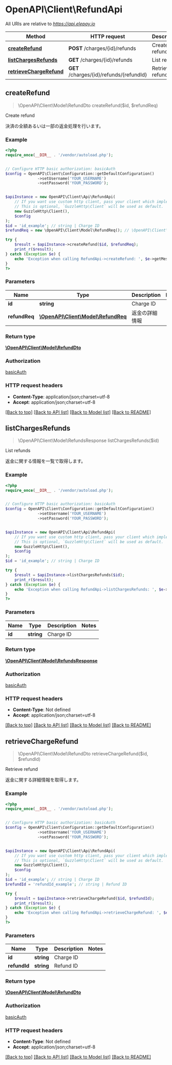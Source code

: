 # OpenAPI\Client\RefundApi

All URIs are relative to *https://api.elepay.io*

Method | HTTP request | Description
------------- | ------------- | -------------
[**createRefund**](RefundApi.md#createRefund) | **POST** /charges/{id}/refunds | Create refund
[**listChargesRefunds**](RefundApi.md#listChargesRefunds) | **GET** /charges/{id}/refunds | List refunds
[**retrieveChargeRefund**](RefundApi.md#retrieveChargeRefund) | **GET** /charges/{id}/refunds/{refundId} | Retrieve refund



## createRefund

> \OpenAPI\Client\Model\RefundDto createRefund($id, $refundReq)

Create refund

決済の全額あるいは一部の返金処理を行います。

### Example

```php
<?php
require_once(__DIR__ . '/vendor/autoload.php');


// Configure HTTP basic authorization: basicAuth
$config = OpenAPI\Client\Configuration::getDefaultConfiguration()
              ->setUsername('YOUR_USERNAME')
              ->setPassword('YOUR_PASSWORD');


$apiInstance = new OpenAPI\Client\Api\RefundApi(
    // If you want use custom http client, pass your client which implements `GuzzleHttp\ClientInterface`.
    // This is optional, `GuzzleHttp\Client` will be used as default.
    new GuzzleHttp\Client(),
    $config
);
$id = 'id_example'; // string | Charge ID
$refundReq = new \OpenAPI\Client\Model\RefundReq(); // \OpenAPI\Client\Model\RefundReq | 返金の詳細情報

try {
    $result = $apiInstance->createRefund($id, $refundReq);
    print_r($result);
} catch (Exception $e) {
    echo 'Exception when calling RefundApi->createRefund: ', $e->getMessage(), PHP_EOL;
}
?>
```

### Parameters


Name | Type | Description  | Notes
------------- | ------------- | ------------- | -------------
 **id** | **string**| Charge ID |
 **refundReq** | [**\OpenAPI\Client\Model\RefundReq**](../Model/RefundReq.md)| 返金の詳細情報 |

### Return type

[**\OpenAPI\Client\Model\RefundDto**](../Model/RefundDto.md)

### Authorization

[basicAuth](../../README.md#basicAuth)

### HTTP request headers

- **Content-Type**: application/json;charset=utf-8
- **Accept**: application/json;charset=utf-8

[[Back to top]](#) [[Back to API list]](../../README.md#documentation-for-api-endpoints)
[[Back to Model list]](../../README.md#documentation-for-models)
[[Back to README]](../../README.md)


## listChargesRefunds

> \OpenAPI\Client\Model\RefundsResponse listChargesRefunds($id)

List refunds

返金に関する情報を一覧で取得します。

### Example

```php
<?php
require_once(__DIR__ . '/vendor/autoload.php');


// Configure HTTP basic authorization: basicAuth
$config = OpenAPI\Client\Configuration::getDefaultConfiguration()
              ->setUsername('YOUR_USERNAME')
              ->setPassword('YOUR_PASSWORD');


$apiInstance = new OpenAPI\Client\Api\RefundApi(
    // If you want use custom http client, pass your client which implements `GuzzleHttp\ClientInterface`.
    // This is optional, `GuzzleHttp\Client` will be used as default.
    new GuzzleHttp\Client(),
    $config
);
$id = 'id_example'; // string | Charge ID

try {
    $result = $apiInstance->listChargesRefunds($id);
    print_r($result);
} catch (Exception $e) {
    echo 'Exception when calling RefundApi->listChargesRefunds: ', $e->getMessage(), PHP_EOL;
}
?>
```

### Parameters


Name | Type | Description  | Notes
------------- | ------------- | ------------- | -------------
 **id** | **string**| Charge ID |

### Return type

[**\OpenAPI\Client\Model\RefundsResponse**](../Model/RefundsResponse.md)

### Authorization

[basicAuth](../../README.md#basicAuth)

### HTTP request headers

- **Content-Type**: Not defined
- **Accept**: application/json;charset=utf-8

[[Back to top]](#) [[Back to API list]](../../README.md#documentation-for-api-endpoints)
[[Back to Model list]](../../README.md#documentation-for-models)
[[Back to README]](../../README.md)


## retrieveChargeRefund

> \OpenAPI\Client\Model\RefundDto retrieveChargeRefund($id, $refundId)

Retrieve refund

返金に関する詳細情報を取得します。

### Example

```php
<?php
require_once(__DIR__ . '/vendor/autoload.php');


// Configure HTTP basic authorization: basicAuth
$config = OpenAPI\Client\Configuration::getDefaultConfiguration()
              ->setUsername('YOUR_USERNAME')
              ->setPassword('YOUR_PASSWORD');


$apiInstance = new OpenAPI\Client\Api\RefundApi(
    // If you want use custom http client, pass your client which implements `GuzzleHttp\ClientInterface`.
    // This is optional, `GuzzleHttp\Client` will be used as default.
    new GuzzleHttp\Client(),
    $config
);
$id = 'id_example'; // string | Charge ID
$refundId = 'refundId_example'; // string | Refund ID

try {
    $result = $apiInstance->retrieveChargeRefund($id, $refundId);
    print_r($result);
} catch (Exception $e) {
    echo 'Exception when calling RefundApi->retrieveChargeRefund: ', $e->getMessage(), PHP_EOL;
}
?>
```

### Parameters


Name | Type | Description  | Notes
------------- | ------------- | ------------- | -------------
 **id** | **string**| Charge ID |
 **refundId** | **string**| Refund ID |

### Return type

[**\OpenAPI\Client\Model\RefundDto**](../Model/RefundDto.md)

### Authorization

[basicAuth](../../README.md#basicAuth)

### HTTP request headers

- **Content-Type**: Not defined
- **Accept**: application/json;charset=utf-8

[[Back to top]](#) [[Back to API list]](../../README.md#documentation-for-api-endpoints)
[[Back to Model list]](../../README.md#documentation-for-models)
[[Back to README]](../../README.md)

